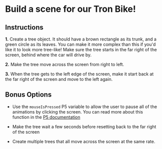# Build a scene for our Tron Bike!

## Instructions
**1.** Create a tree object. It should have a brown rectangle as its trunk, and a green circle as its leaves. You can make it more complex than this if you'd like it to look more tree-like! Make sure the tree starts in the far right of the screen, behind where the car will drive by. 

**2.** Make the tree move across the screen from right to left. 

**3.** When the tree gets to the left edge of the screen, make it start back at the far right of the screen and move to the left again. 


## Bonus Options

* Use the `mouseIsPressed` P5 variable to allow the user to pause all of the animations by clicking the screen. You can read more about this function in the <a href="https://p5js.org/reference/#/p5/keyPressed">P5 documentation</a>

* Make the tree wait a few seconds before resetting back to the far right of the screen

* Create multiple trees that all move across the screen at the same rate. 

